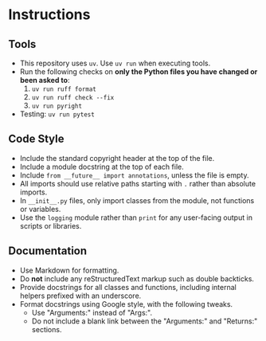 # Instructions

## Tools

* This repository uses `uv`. Use `uv run` when executing tools.
* Run the following checks on **only the Python files you have changed or been asked to**:
  1. `uv run ruff format`
  2. `uv run ruff check --fix`
  3. `uv run pyright`
* Testing: `uv run pytest`

## Code Style

* Include the standard copyright header at the top of the file.
* Include a module docstring at the top of each file.
* Include `from __future__ import annotations`, unless the file is empty.
* All imports should use relative paths starting with `.` rather than absolute imports.
* In `__init__.py` files, only import classes from the module, not functions or
  variables.
* Use the `logging` module rather than `print` for any user-facing output in scripts or
  libraries.

## Documentation

* Use Markdown for formatting.
* Do **not** include any reStructuredText markup such as double backticks.
* Provide docstrings for all classes and functions, including internal helpers prefixed
  with an underscore.
* Format docstrings using Google style, with the following tweaks.
    * Use "Arguments:" instead of "Args:".
    * Do not include a blank link between the "Arguments:" and "Returns:" sections.
